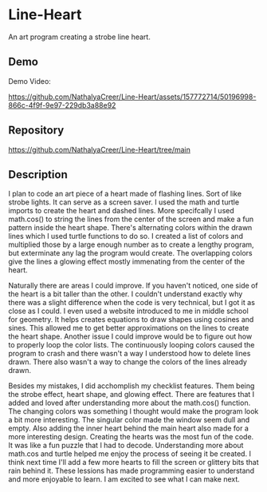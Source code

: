 # Line-Heart
An art program creating a strobe line heart.

## Demo
Demo Video:

https://github.com/NathalyaCreer/Line-Heart/assets/157772714/50196998-866c-4f9f-9e97-229db3a88e92


## Repository
https://github.com/NathalyaCreer/Line-Heart/tree/main

## Description
I plan to code an art piece of a heart made of flashing lines. Sort of like strobe lights. It can serve as a screen saver.
I used the math and turtle imports to create the heart and dashed lines. More specifcally I used math.cos() to string the lines from the center of the screen and make a fun pattern inside the heart shape. There's alternating colors within the drawn lines which I used turtle functions to do so. I created a list of colors and multiplied those by a large enough number as to create a lengthy program, but exterminate any lag the program would create. The overlapping colors give the lines a glowing effect mostly immenating from the center of the heart. 

Naturally there are areas I could improve. If you haven't noticed, one side of the heart is a bit taller than the other. I couldn't understand exactly why there was a slight difference when the code is very technical, but I got it as close as I could. I even used a website introduced to me in middle school for geometry. It helps creates equations to draw shapes using cosines and sines. This allowed me to get better approximations on the lines to create the heart shape. Another issue I could improve would be to figure out how to properly loop the color lists. The continuously looping colors caused the program to crash and there wasn't a way I understood how to delete lines drawn. There also wasn't a way to change the colors of the lines already drawn.

Besides my mistakes, I did acchomplish my checklist features. Them being the strobe effect, heart shape, and glowing effect. There are features that I added and loved after understanding more about the math.cos() function. The changing colors was something I thought would make the program look a bit more interesting. The singular color made the window seem dull and empty. Also adding the inner heart behind the main heart also made for a more interesting design. Creating the hearts was the most fun of the code. It was like a fun puzzle that I had to decode. Understanding more about math.cos and turtle helped me enjoy the process of seeing it be created. I think next time I'll add a few more hearts to fill the screen or glittery bits that rain behind it. These lessions has made programming easier to understand and more enjoyable to learn. I am excited to see what I can make next.
